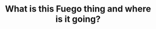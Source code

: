 ---
categories:
- bkk19
description: Fuego is yet another automated test framework for Linux. But it is different
  from other systems in a few key ways. This session will introduce Fuego and describe
  a few of its features that are different (to Tims knowledge) from other test systems
  like LAVA, Buildbot, or LTP.<br /> <br /> Some of the features are Fuegos focus
  on individual board testing (rather than test labs), results analysis separated
  from the test itself, and on building a suite of tests readily available to begin
  testing.<br /> <br /> Tim will also share some of his vision for the future of open
  source testing, and what features of Fuego are being prototyped now to move towards
  that vision. (That is, Tim will share his Fuego roadmap.)<br />
future_image:
  featured: 'true'
  path: /assets/images/featured-images/bkk19/BKK19-400.png
session_attendee_num: '4'
session_id: BKK19-400
session_room: Session Room 3 (Lotus 10)
session_slot:
  end_time: '2019-04-04 08:55:00'
  start_time: '2019-04-04 08:30:00'
session_speakers:
- speaker_bio: Tim Bird is a Senior Software Engineer for Sony Corporation, where
    he helps Sony use Linux and other open source software in their products. Tim
    is the maintainer of the Fuego test framework, and is involved in various groups
    in the Linux Foundation, including the LF Technical Advisory Board. Tim created
    and continues to run the Embedded Linux Conference.<br><br>Tims overall goal is
    to improve Linux for use in consumer electronics products, by improving Linux
    system testing, directing technical initiatives of the Linux Foundation, and encouraging
    companies to participate in the open source community. Tim has been working with
    Linux for over 20 years.
  speaker_company: Sony Electronics
  speaker_image: /assets/images/speakers/bkk19/tim-bird-sony.jpg
  speaker_location: ''
  speaker_name: Tim Bird (Sony)
  speaker_position: Sr Staff Software Engineer
  speaker_username: tim.bird2
session_track: Testing
tag: session
tags:
- Validation and CI
- Testing
title: What is this Fuego thing and where is it going?
---